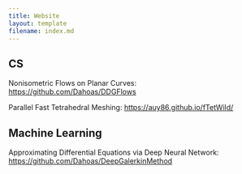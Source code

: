 ```yaml
---
title: Website
layout: template
filename: index.md
---
```


## CS

Nonisometric Flows on Planar Curves: https://github.com/Dahoas/DDGFlows

Parallel Fast Tetrahedral Meshing: https://auy86.github.io/fTetWild/

## Machine Learning

Approximating Differential Equations via Deep Neural Network: https://github.com/Dahoas/DeepGalerkinMethod
